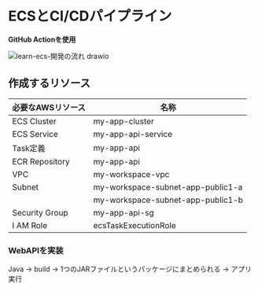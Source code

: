 # ECSとCI/CDパイプライン
**GitHub Actionを使用**  

![learn-ecs-開発の流れ drawio](https://github.com/user-attachments/assets/b9feee9e-dde6-4646-be46-04bc87d0546d)

## 作成するリソース
| 必要なAWSリソース |  名称 |
| ---------------- | ----- |
| ECS Cluster | my-app-cluster |
| ECS Service | my-app-api-service |
| Task定義 | my-app-api |
| ECR Repository | my-app-api |
| VPC  | my-workspace-vpc |
|  Subnet  | my-workspace-subnet-app-public1-a |
|          |  my-workspace-subnet-app-public1-b |
| Security Group | my-app-api-sg |
| I AM Role | ecsTaskExecutionRole |

### WebAPIを実装
Java -> build -> 1つのJARファイルというパッケージにまとめられる -> アプリ実行
